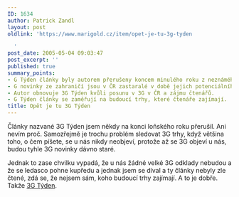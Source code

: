 ```yaml
---
ID: 1634
author: Patrick Zandl
layout: post
oldlink: 'https://www.marigold.cz/item/opet-je-tu-3g-tyden

  '
post_date: 2005-05-04 09:03:47
post_excerpt: ''
published: true
summary_points:
- G Týden články byly autorem přerušeny koncem minulého roku z neznámého důvodu.
- G novinky ze zahraničí jsou v ČR zastaralé v době jejich potenciálního uvedení.
- Autor obnovuje 3G Týden kvůli posunu v 3G v ČR a zájmu čtenářů.
- G Týden články se zaměřují na budoucí trhy, které čtenáře zajímají.
title: Opět je tu 3G Týden
---
```


<p>Články nazvané 3G Týden jsem někdy na konci loňského roku přerušil. Ani nevím proč. Samozřejmě je trochu problém sledovat 3G trhy, když většina toho, o čem píšete, se u nás nikdy neobjeví, protože až se 3G objeví u nás, budou tyhle 3G novinky dávno staré. </p>

<p>Jednak to zase chvilku vypadá, že u nás žádné velké 3G odklady nebudou a že se ledasco pohne kupředu a jednak jsem se díval a ty články nebyly zle čtené, zdá se, že nejsem sám, koho budoucí trhy zajímají. A to je dobře. Takže <a href="http://mobil.idnes.cz/mob_tech.asp?r=mob_tech&amp;c=A050502_180730_mob_tech_zan">3G Týden</a>.
</p>